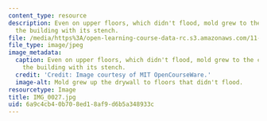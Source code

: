 ```yaml
---
content_type: resource
description: Even on upper floors, which didn't flood, mold grew to the ceiling, filling
  the building with its stench.
file: /media/https%3A/open-learning-course-data-rc.s3.amazonaws.com/11-945-katrina-practicum-spring-2006/6a9c4cb40b708ed18af9d6b5a348933c_IMG_0027.jpg
file_type: image/jpeg
image_metadata:
  caption: Even on upper floors, which didn't flood, mold grew to the ceiling, filling
    the building with its stench.
  credit: 'Credit: Image courtesy of MIT OpenCourseWare.'
  image-alt: Mold grew up the drywall to floors that didn't flood.
resourcetype: Image
title: IMG_0027.jpg
uid: 6a9c4cb4-0b70-8ed1-8af9-d6b5a348933c
---
```

